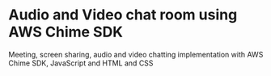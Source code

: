 # Audio and Video chat room using AWS Chime SDK

Meeting, screen sharing, audio and video chatting implementation with 
AWS Chime SDK, JavaScript and HTML and CSS
